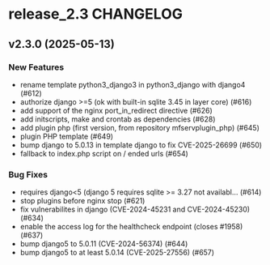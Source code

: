 # release_2.3 CHANGELOG

## v2.3.0 (2025-05-13)

### New Features

- rename template python3_django3 in python3_django with django4 (#612)
- authorize django >=5 (ok with built-in sqlite 3.45 in layer core) (#616)
- add support of the nginx port_in_redirect directive (#626)
- add initscripts, make and crontab as dependencies (#628)
- add plugin php (first version, from repository mfservplugin_php) (#645)
- plugin PHP template (#649)
- bump django to 5.0.13 in template django to fix CVE-2025-26699 (#650)
- fallback to index.php script on / ended urls (#654)

### Bug Fixes

- requires django<5 (django 5 requires sqlite >= 3.27 not availabl… (#614)
- stop plugins before nginx stop (#621)
- fix vulnerabilites in django (CVE-2024-45231 and CVE-2024-45230) (#634)
- enable the access log for the healthcheck endpoint (closes #1958) (#637)
- bump django5 to 5.0.11 (CVE-2024-56374) (#644)
- bump django5 to at least 5.0.14 (CVE-2025-27556) (#657)


